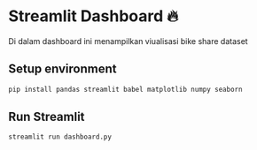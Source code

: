 # Streamlit Dashboard 🔥

Di dalam dashboard ini menampilkan viualisasi bike share dataset

## Setup environment
```bash
pip install pandas streamlit babel matplotlib numpy seaborn
```
## Run Streamlit 
```bash
streamlit run dashboard.py
```


